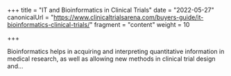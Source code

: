 +++
title = "IT and Bioinformatics in Clinical Trials"
date = "2022-05-27"
canonicalUrl = "https://www.clinicaltrialsarena.com/buyers-guide/it-bioinformatics-clinical-trials/"
fragment = "content"
weight = 10

+++

Bioinformatics helps in acquiring and interpreting quantitative information 
in medical research, as well as allowing new methods in clinical trial 
design and...

